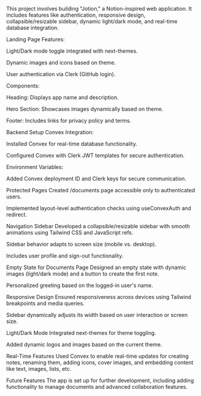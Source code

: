 This project involves building "Jotion," a Notion-inspired web application. It includes features like authentication, responsive design, collapsible/resizable sidebar, dynamic light/dark mode, and real-time database integration.

Landing Page
Features:

Light/Dark mode toggle integrated with next-themes.

Dynamic images and icons based on theme.

User authentication via Clerk (GitHub login).

Components:

Heading: Displays app name and description.

Hero Section: Showcases images dynamically based on theme.

Footer: Includes links for privacy policy and terms.

Backend Setup
Convex Integration:

Installed Convex for real-time database functionality.

Configured Convex with Clerk JWT templates for secure authentication.

Environment Variables:

Added Convex deployment ID and Clerk keys for secure communication.

Protected Pages
Created /documents page accessible only to authenticated users.

Implemented layout-level authentication checks using useConvexAuth and redirect.

Navigation Sidebar
Developed a collapsible/resizable sidebar with smooth animations using Tailwind CSS and JavaScript refs.

Sidebar behavior adapts to screen size (mobile vs. desktop).

Includes user profile and sign-out functionality.

Empty State for Documents Page
Designed an empty state with dynamic images (light/dark mode) and a button to create the first note.

Personalized greeting based on the logged-in user's name.

Responsive Design
Ensured responsiveness across devices using Tailwind breakpoints and media queries.

Sidebar dynamically adjusts its width based on user interaction or screen size.

Light/Dark Mode
Integrated next-themes for theme toggling.

Added dynamic logos and images based on the current theme.

Real-Time Features
Used Convex to enable real-time updates for creating notes, renaming them, adding icons, cover images, and embedding content like text, images, lists, etc.

Future Features
The app is set up for further development, including adding functionality to manage documents and advanced collaboration features.
